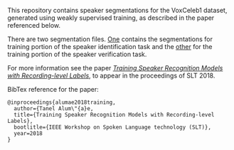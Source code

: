This repository contains speaker segmentations for the VoxCeleb1 dataset, generated using weakly supervised training, as described in the paper referenced below.

There are two segmentation files. [One](voxceleb1_sid_segments) contains the segmentations for training portion of the speaker identification task and the [other](voxceleb1_sv_segments) for the training portion of the speaker verification task.

For more information see the paper [_Training Speaker Recognition Models with Recording-level Labels_](doc/alumae2018training.pdf), to appear in the proceedings of SLT 2018.

BibTex reference for the paper:

    @inproceedings{alumae2018training,
      author={Tanel Alum\"{a}e,
      title={Training Speaker Recognition Models with Recording-level Labels},
      bootlitle={IEEE Workshop on Spoken Language technology (SLT)},
      year=2018
    }

